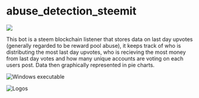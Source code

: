 # abuse_detection_steemit

<img src="https://user-images.githubusercontent.com/34451833/39098894-301d39a6-467a-11e8-8b54-a0cc5bc3a262.png">

This bot is a steem blockchain listener that stores data on last day upvotes (generally regarded to be reward pool abuse), it keeps track of who is distributing the most last day upvotes, who is recieving the most money from last day votes and how many unique accounts are voting on each users post. Data then graphically represented in pie charts.

![Windows executable](https://mega.nz/#!goI0HTxR!dwRpVTFCtvOOIOXrBtY_WKUUCmPVb23Qx-gx9Anx5lA)

![Logos](https://drive.google.com/drive/folders/16eNXnl2ZVuabuTNiuJiWsGc-SCjfFv0J)

